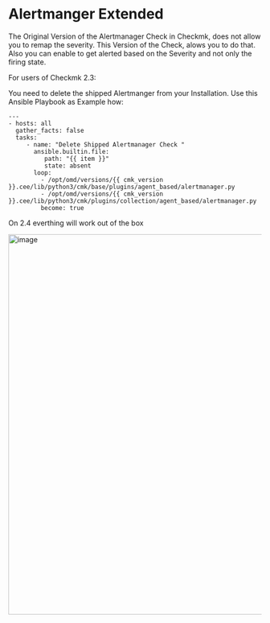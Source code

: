# Alertmanger Extended
The Original Version of the Alertmanager Check in Checkmk, does not allow you to remap the severity. This Version of the Check, alows you to do that.
Also you can enable to get alerted based on the Severity and not only the firing state.




For users of Checkmk 2.3:

You need to delete the shipped Alertmanger from your Installation.
Use this Ansible Playbook as Example how:

```
---
- hosts: all
  gather_facts: false
  tasks:
     - name: "Delete Shipped Alertmanager Check "
       ansible.builtin.file:
          path: "{{ item }}"
          state: absent
       loop:
         - /opt/omd/versions/{{ cmk_version }}.cee/lib/python3/cmk/base/plugins/agent_based/alertmanager.py
         - /opt/omd/versions/{{ cmk_version }}.cee/lib/python3/cmk/plugins/collection/agent_based/alertmanager.py
         become: true
```
On 2.4 everthing will work out of the box



<img width="756" alt="image" src="https://github.com/user-attachments/assets/8940a048-9bd2-46a5-9197-10de29ed20f9" />
